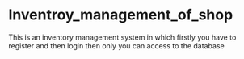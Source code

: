 # Inventroy_management_of_shop
This is an inventory management system in which firstly you have to register and then login then only you can access to the database
